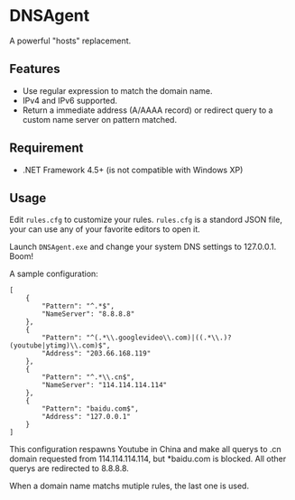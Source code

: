 # DNSAgent
A powerful "hosts" replacement.

## Features

* Use regular expression to match the domain name.
* IPv4 and IPv6 supported.
* Return a immediate address (A/AAAA record) or redirect query to a custom name server on pattern matched.

## Requirement

* .NET Framework 4.5+ (is not compatible with Windows XP)

## Usage

Edit `rules.cfg` to customize your rules. `rules.cfg` is a standord JSON file, your can use any of your favorite editors to open it.

Launch `DNSAgent.exe` and change your system DNS settings to 127.0.0.1. Boom!

A sample configuration:

```
[
    {
        "Pattern": "^.*$",
        "NameServer": "8.8.8.8"
    },
    {
        "Pattern": "^(.*\\.googlevideo\\.com)|((.*\\.)?(youtube|ytimg)\\.com)$",
        "Address": "203.66.168.119"
    },
    {
        "Pattern": "^.*\\.cn$",
        "NameServer": "114.114.114.114"
    },
    {
        "Pattern": "baidu.com$",
        "Address": "127.0.0.1"
    }
]
```

This configuration respawns Youtube in China and make all querys to .cn domain requested from 114.114.114.114, but *baidu.com is blocked. All other querys are redirected to 8.8.8.8.

When a domain name matchs mutiple rules, the last one is used.